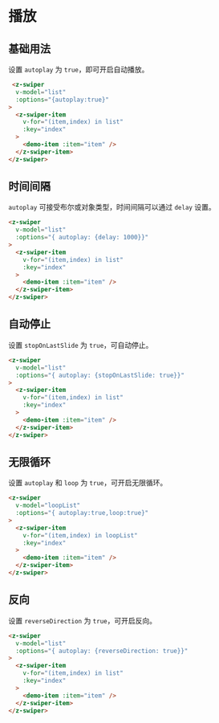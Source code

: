 # 播放

## 基础用法

设置 `autoplay` 为 `true`，即可开启自动播放。

```html
 <z-swiper
  v-model="list"
  :options="{autoplay:true}"
>
  <z-swiper-item
    v-for="(item,index) in list"
    :key="index"
  >
    <demo-item :item="item" />
  </z-swiper-item>
</z-swiper>
```

## 时间间隔

`autoplay` 可接受布尔或对象类型，时间间隔可以通过 `delay` 设置。

```html
<z-swiper
  v-model="list"
  :options="{ autoplay: {delay: 1000}}"
>
  <z-swiper-item
    v-for="(item,index) in list"
    :key="index"
  >
    <demo-item :item="item" />
  </z-swiper-item>
</z-swiper>
```

## 自动停止

设置 `stopOnLastSlide` 为 `true`，可自动停止。

```html
<z-swiper
  v-model="list"
  :options="{ autoplay: {stopOnLastSlide: true}}"
>
  <z-swiper-item
    v-for="(item,index) in list"
    :key="index"
  >
    <demo-item :item="item" />
  </z-swiper-item>
</z-swiper>
```


## 无限循环

设置 `autoplay` 和 `loop` 为 `true`，可开启无限循环。

```html
<z-swiper
  v-model="loopList"
  :options="{ autoplay:true,loop:true}"
>
  <z-swiper-item
    v-for="(item,index) in loopList"
    :key="index"
  >
    <demo-item :item="item" />
  </z-swiper-item>
</z-swiper>
```

## 反向

设置 `reverseDirection` 为 `true`，可开启反向。

```html
<z-swiper
  v-model="list"
  :options="{ autoplay: {reverseDirection: true}}"
>
  <z-swiper-item
    v-for="(item,index) in list"
    :key="index"
  >
    <demo-item :item="item" />
  </z-swiper-item>
</z-swiper>
```

<Simulator src="https://novlan1.github.io/press-swiper/h5/#/pages/autoplay/index"></Simulator>
